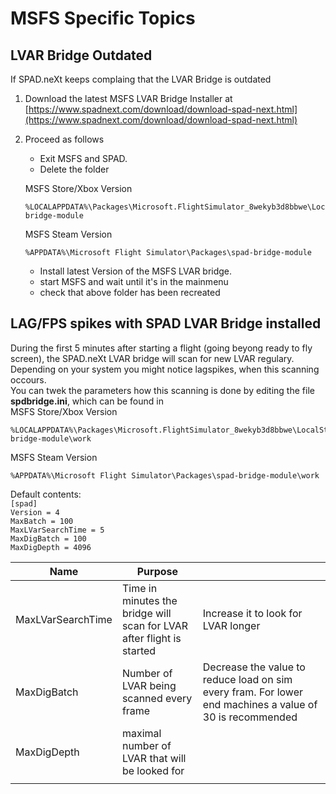 # MSFS Specific Topics



## LVAR Bridge Outdated

If SPAD.neXt keeps complaing that the LVAR Bridge is outdated

1. Download the latest MSFS LVAR Bridge Installer at [https://www.spadnext.com/download/download-spad-next.html](https://www.spadnext.com/download/download-spad-next.html)
2.  Proceed as follows

    * Exit MSFS and SPAD.
    * Delete the folder

    MSFS Store/Xbox Version

    ```
    %LOCALAPPDATA%\Packages\Microsoft.FlightSimulator_8wekyb3d8bbwe\LocalState\packages\spad-bridge-module
    ```

    MSFS Steam Version

    ```
    %APPDATA%\Microsoft Flight Simulator\Packages\spad-bridge-module
    ```

    * Install latest Version of the MSFS LVAR bridge.
    * start MSFS and wait until it's in the mainmenu
    * check that above folder has been recreated

## LAG/FPS spikes with SPAD LVAR Bridge installed

During the first 5 minutes after starting a flight (going beyong ready to fly screen), the SPAD.neXt LVAR bridge will scan for new LVAR regulary. Depending on your system you might notice lagspikes, when this scanning occours.\
You can twek the parameters how this scanning is done by editing the file **spdbridge.ini**, which can be found in \
MSFS Store/Xbox Version

```
%LOCALAPPDATA%\Packages\Microsoft.FlightSimulator_8wekyb3d8bbwe\LocalState\packages\spad-bridge-module\work
```

MSFS Steam Version

```
%APPDATA%\Microsoft Flight Simulator\Packages\spad-bridge-module\work
```

Default contents:\
`[spad]` \
`Version = 4` \
`MaxBatch = 100` \
`MaxLVarSearchTime = 5`\
`MaxDigBatch = 100` \
`MaxDigDepth = 4096`



| Name              | Purpose                                                               |                                                                                                          |
| ----------------- | --------------------------------------------------------------------- | -------------------------------------------------------------------------------------------------------- |
| MaxLVarSearchTime | Time in minutes the bridge will scan for LVAR after flight is started | Increase it to look for LVAR longer                                                                      |
| MaxDigBatch       | Number of LVAR being scanned every frame                              | Decrease the value to reduce load on sim every fram. For lower end machines a value of 30 is recommended |
| MaxDigDepth       | maximal number of LVAR that will be looked for                        |                                                                                                          |
|                   |                                                                       |                                                                                                          |

